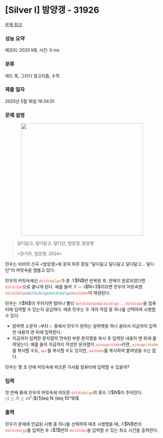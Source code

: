 # [Silver I] 밤양갱 - 31926 

[문제 링크](https://www.acmicpc.net/problem/31926) 

### 성능 요약

메모리: 2020 KB, 시간: 0 ms

### 분류

애드 혹, 그리디 알고리즘, 수학

### 제출 일자

2025년 5월 16일 19:34:51

### 문제 설명

<p style="text-align: center;"><img alt="" src="https://upload.acmicpc.net/2ebd27e9-0760-45bc-bc23-2cda874469a8/-/preview/" style="height: 366px; width: 400px;"></p>

<blockquote>
<p>달디달고, 달디달고, 달디단, 밤양갱, 밤양갱</p>

<p><장기하, 밤양갱, 2024></p>
</blockquote>

<p>민우는 비비의 신곡 <밤양갱>에 꽂혀 하루 종일 "달디달고 달디달고 달디달고... 달디단"이 머릿속을 맴돌고 있다. </p>

<p>민우의 머릿속에선 <code><span style="color:#e74c3c;">daldidalgo</span></code>가 총 <mjx-container class="MathJax" jax="CHTML" style="font-size: 109%; position: relative;"><mjx-math class="MJX-TEX" aria-hidden="true"><mjx-mi class="mjx-i"><mjx-c class="mjx-c1D441 TEX-I"></mjx-c></mjx-mi></mjx-math><mjx-assistive-mml unselectable="on" display="inline"><math xmlns="http://www.w3.org/1998/Math/MathML"><mi>N</mi></math></mjx-assistive-mml><span aria-hidden="true" class="no-mathjax mjx-copytext">$N$</span></mjx-container>번 반복된 후, 반복이 완료되었다면 <code><span style="color:#e74c3c;">daldidan</span></code>으로 끝나게 된다. 예를 들어 <mjx-container class="MathJax" jax="CHTML" style="font-size: 109%; position: relative;"><mjx-math class="MJX-TEX" aria-hidden="true"><mjx-mi class="mjx-i"><mjx-c class="mjx-c1D441 TEX-I"></mjx-c></mjx-mi><mjx-mo class="mjx-n" space="4"><mjx-c class="mjx-c3D"></mjx-c></mjx-mo><mjx-mn class="mjx-n" space="4"><mjx-c class="mjx-c33"></mjx-c></mjx-mn></mjx-math><mjx-assistive-mml unselectable="on" display="inline"><math xmlns="http://www.w3.org/1998/Math/MathML"><mi>N</mi><mo>=</mo><mn>3</mn></math></mjx-assistive-mml><span aria-hidden="true" class="no-mathjax mjx-copytext">$N=3$</span></mjx-container>이라면 민우의 머릿속엔 <code><span style="color:#e74c3c;">daldidalgo</span><span style="color:#2980b9;">daldidalgo</span><span style="color:#16a085;">daldidalgo</span><span style="color:#e74c3c;">daldidan</span></code>이 재생된다.</p>

<p>민우는 <mjx-container class="MathJax" jax="CHTML" style="font-size: 109%; position: relative;"><mjx-math class="MJX-TEX" aria-hidden="true"><mjx-mi class="mjx-i"><mjx-c class="mjx-c1D441 TEX-I"></mjx-c></mjx-mi></mjx-math><mjx-assistive-mml unselectable="on" display="inline"><math xmlns="http://www.w3.org/1998/Math/MathML"><mi>N</mi></math></mjx-assistive-mml><span aria-hidden="true" class="no-mathjax mjx-copytext">$N$</span></mjx-container>이 주어지면 얼마나 빨리 <code><span style="color:#e74c3c;">daldidalgodaldidalgo...daldidan</span></code>을 컴퓨터에 입력할 수 있는지 궁금하다. 매초 민우는 두 개의 작업 중 하나를 선택하여 시행할 수 있다.</p>

<ul>
	<li>알파벳 소문자 <code><span style="color:#e74c3c;">a</span></code>부터 <code><span style="color:#e74c3c;">z </span></code>중에서 민우가 원하는 알파벳을 하나 골라서 지금까지 입력한 내용의 맨 뒤에 입력한다.</li>
	<li>지금까지 입력한 문자열의 연속된 부분 문자열을 복사 후 입력한 내용의 맨 뒤에 붙여넣는다. 예를 들어 지금까지 작성한 문자열이 <code><span style="color:#e74c3c;">ajouapcshake</span></code>라면, <code><span style="color:#e74c3c;">ajouapcshake</span></code>를 복사할 수도, <code><span style="color:#e74c3c;">apc</span></code>를 복사할 수도 있지만, <code><span style="color:#e74c3c;">aashake</span></code>를 복사하여 붙여넣을 수는 없다.</li>
</ul>

<p>민우는 몇 초 만에 머릿속에 떠오른 가사를 컴퓨터에 입력할 수 있을까?</p>

### 입력 

 <p>첫 번째 줄에 민우의 머릿속에 떠오른 <code><span style="color:#e74c3c;">daldidalgo</span></code>의 횟수 <mjx-container class="MathJax" jax="CHTML" style="font-size: 109%; position: relative;"><mjx-math class="MJX-TEX" aria-hidden="true"><mjx-mi class="mjx-i"><mjx-c class="mjx-c1D441 TEX-I"></mjx-c></mjx-mi></mjx-math><mjx-assistive-mml unselectable="on" display="inline"><math xmlns="http://www.w3.org/1998/Math/MathML"><mi>N</mi></math></mjx-assistive-mml><span aria-hidden="true" class="no-mathjax mjx-copytext">$N$</span></mjx-container>이 주어진다. <mjx-container class="MathJax" jax="CHTML" style="font-size: 109%; position: relative;"><mjx-math class="MJX-TEX" aria-hidden="true"><mjx-mo class="mjx-n"><mjx-c class="mjx-c28"></mjx-c></mjx-mo><mjx-mn class="mjx-n"><mjx-c class="mjx-c31"></mjx-c></mjx-mn><mjx-mo class="mjx-n" space="4"><mjx-c class="mjx-c2264"></mjx-c></mjx-mo><mjx-mi class="mjx-i" space="4"><mjx-c class="mjx-c1D441 TEX-I"></mjx-c></mjx-mi><mjx-mo class="mjx-n" space="4"><mjx-c class="mjx-c2264"></mjx-c></mjx-mo><mjx-msup space="4"><mjx-mn class="mjx-n"><mjx-c class="mjx-c31"></mjx-c><mjx-c class="mjx-c30"></mjx-c></mjx-mn><mjx-script style="vertical-align: 0.393em;"><mjx-mn class="mjx-n" size="s"><mjx-c class="mjx-c39"></mjx-c></mjx-mn></mjx-script></mjx-msup><mjx-mo class="mjx-n"><mjx-c class="mjx-c29"></mjx-c></mjx-mo></mjx-math><mjx-assistive-mml unselectable="on" display="inline"><math xmlns="http://www.w3.org/1998/Math/MathML"><mo stretchy="false">(</mo><mn>1</mn><mo>≤</mo><mi>N</mi><mo>≤</mo><msup><mn>10</mn><mn>9</mn></msup><mo stretchy="false">)</mo></math></mjx-assistive-mml><span aria-hidden="true" class="no-mathjax mjx-copytext">$(1\leq N \leq 10^9)$</span> </mjx-container></p>

### 출력 

 <p>민우가 문제에 언급된 시행 중 하나를 선택하여 매초 시행했을 때, <mjx-container class="MathJax" jax="CHTML" style="font-size: 109%; position: relative;"><mjx-math class="MJX-TEX" aria-hidden="true"><mjx-mi class="mjx-i"><mjx-c class="mjx-c1D441 TEX-I"></mjx-c></mjx-mi></mjx-math><mjx-assistive-mml unselectable="on" display="inline"><math xmlns="http://www.w3.org/1998/Math/MathML"><mi>N</mi></math></mjx-assistive-mml><span aria-hidden="true" class="no-mathjax mjx-copytext">$N$</span></mjx-container>번의 <code><span style="color:#e74c3c;">daldidalgo</span></code>를 입력한 후 <mjx-container class="MathJax" jax="CHTML" style="font-size: 109%; position: relative;"><mjx-math class="MJX-TEX" aria-hidden="true"><mjx-mn class="mjx-n"><mjx-c class="mjx-c31"></mjx-c></mjx-mn></mjx-math><mjx-assistive-mml unselectable="on" display="inline"><math xmlns="http://www.w3.org/1998/Math/MathML"><mn>1</mn></math></mjx-assistive-mml><span aria-hidden="true" class="no-mathjax mjx-copytext">$1$</span></mjx-container>번의 <code><span style="color:#e74c3c;">daldidan</span></code>을 입력할 수 있는 최소 시간을 출력한다.</p>

